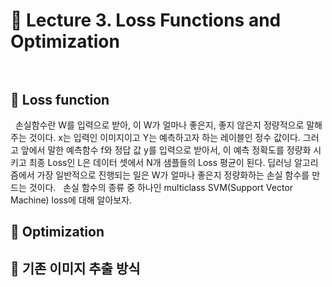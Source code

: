 # 📝 Lecture 3. Loss Functions and Optimization <br></br>
## 🔎 Loss function
&nbsp; 손실함수란 W를 입력으로 받아, 이 W가 얼마나 좋은지, 좋지 않은지 정량적으로 말해주는 것이다. x는 입력인 이미지이고 Y는 예측하고자 하는 레이블인 정수 값이다. 그러고 앞에서 말한 예측함수 f와 정답 값 y를 입력으로 받아서, 이 예측 정확도를 정량화 시키고 최종 Loss인 L은 데이터 셋에서 N개 샘플들의 Loss 평균이 된다. 딥러닝 알고리즘에서 가장 일반적으로 진행되는 일은 W가 얼마나 좋은지 정량화하는 손실 함수를 만드는 것이다. 
&nbsp; 손실 함수의 종류 중 하나인 multiclass SVM(Support Vector Machine) loss에 대해 알아보자. 


## 🔎 Optimization


## 🔎 기존 이미지 추출 방식
